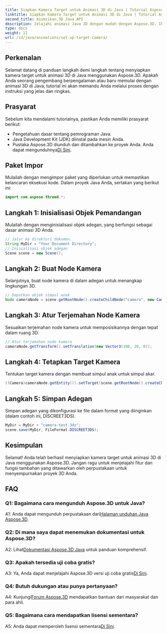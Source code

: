 ```yaml
---
title: Siapkan Kamera Target untuk Animasi 3D di Java | Tutorial Aspose.3D
linktitle: Siapkan Kamera Target untuk Animasi 3D di Java | Tutorial Aspose.3D
second_title: Asumsikan.3D Java API
description: Jelajahi animasi Java 3D dengan mudah dengan Aspose.3D. Ikuti tutorial kami untuk panduan langkah demi langkah. Unduh sekarang untuk perjalanan pengembangan 3D yang menawan.
type: docs
weight: 11
url: /id/java/animations/set-up-target-camera/
---
```

## Perkenalan

Selamat datang di panduan langkah demi langkah tentang menyiapkan kamera target untuk animasi 3D di Java menggunakan Aspose.3D. Apakah Anda seorang pengembang berpengalaman atau baru memulai dengan animasi 3D di Java, tutorial ini akan memandu Anda melalui proses dengan instruksi yang jelas dan ringkas.

## Prasyarat

Sebelum kita mendalami tutorialnya, pastikan Anda memiliki prasyarat berikut:

- Pengetahuan dasar tentang pemrograman Java.
- Java Development Kit (JDK) diinstal pada mesin Anda.
-  Pustaka Aspose.3D diunduh dan ditambahkan ke proyek Anda. Anda dapat mengunduhnya[Di Sini](https://releases.aspose.com/3d/java/).

## Paket Impor

Mulailah dengan mengimpor paket yang diperlukan untuk memastikan kelancaran eksekusi kode. Dalam proyek Java Anda, sertakan yang berikut ini:

```java
import com.aspose.threed.*;
```

## Langkah 1: Inisialisasi Objek Pemandangan

Mulailah dengan menginisialisasi objek adegan, yang berfungsi sebagai dasar animasi 3D Anda.

```java
// Jalur ke direktori dokumen.
String MyDir = "Your Document Directory";
// Inisialisasi objek adegan
Scene scene = new Scene();
```

## Langkah 2: Buat Node Kamera

Selanjutnya, buat node kamera di dalam adegan untuk menangkap lingkungan 3D.

```java
// Dapatkan objek simpul anak
Node cameraNode = scene.getRootNode().createChildNode("camera", new Camera());
```

## Langkah 3: Atur Terjemahan Node Kamera

Sesuaikan terjemahan node kamera untuk memposisikannya dengan tepat dalam ruang 3D.

```java
// Atur terjemahan node kamera
cameraNode.getTransform().setTranslation(new Vector3(100, 20, 0));
```

## Langkah 4: Tetapkan Target Kamera

Tentukan target kamera dengan membuat simpul anak untuk simpul akar.

```java
((Camera)cameraNode.getEntity()).setTarget(scene.getRootNode().createChildNode("target"));
```

## Langkah 5: Simpan Adegan

Simpan adegan yang dikonfigurasi ke file dalam format yang diinginkan (dalam contoh ini, DISCREET3DS).

```java
MyDir = MyDir + "camera-test.3ds";
scene.save(MyDir, FileFormat.DISCREET3DS);
```

## Kesimpulan

Selamat! Anda telah berhasil menyiapkan kamera target untuk animasi 3D di Java menggunakan Aspose.3D. Jangan ragu untuk menjelajahi fitur dan fungsi tambahan yang ditawarkan oleh perpustakaan untuk menyempurnakan proyek 3D Anda.

## FAQ

### Q1: Bagaimana cara mengunduh Aspose.3D untuk Java?

 A1: Anda dapat mengunduh perpustakaan dari[Halaman unduhan Java Aspose.3D](https://releases.aspose.com/3d/java/).

### Q2: Di mana saya dapat menemukan dokumentasi untuk Aspose.3D?

 A2: Lihat[Dokumentasi Aspose.3D Java](https://reference.aspose.com/3d/java/) untuk panduan komprehensif.

### Q3: Apakah tersedia uji coba gratis?

 A3: Ya, Anda dapat menjelajahi Aspose.3D versi uji coba gratis[Di Sini](https://releases.aspose.com/).

### Q4: Butuh dukungan atau punya pertanyaan?

 A4: Kunjungi[Forum Aspose.3D](https://forum.aspose.com/c/3d/18) mendapatkan bantuan dari masyarakat dan para ahli.

### Q5: Bagaimana cara mendapatkan lisensi sementara?

 A5: Anda dapat memperoleh lisensi sementara[Di Sini](https://purchase.aspose.com/temporary-license/).